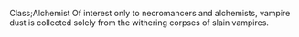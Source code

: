 Class;Alchemist
Of interest only to necromancers and alchemists, vampire dust is collected solely from the withering corpses of slain vampires.